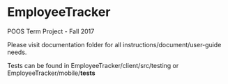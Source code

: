 # EmployeeTracker
POOS Term Project - Fall 2017

Please visit documentation folder for all instructions/document/user-guide needs.

Tests can be found in EmployeeTracker/client/src/testing or EmployeeTracker/mobile/__tests__
